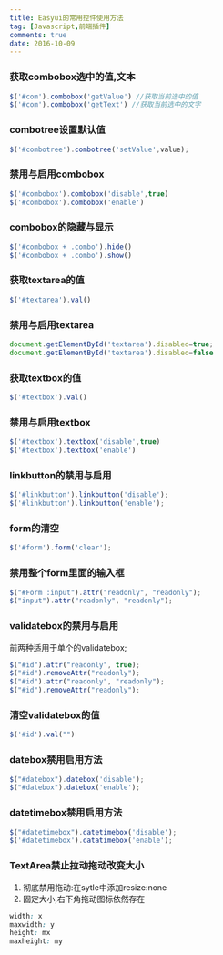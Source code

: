 ```yaml
---
title: Easyui的常用控件使用方法
tag: [Javascript,前端插件]
comments: true
date: 2016-10-09
---
```







### 获取combobox选中的值,文本
```javascript
$('#com').combobox('getValue') //获取当前选中的值
$('#com').combobox('getText') //获取当前选中的文字
```
### combotree设置默认值
```javascript
$('#combotree').combotree('setValue',value);
```

### 禁用与启用combobox
```javascript
$('#combobox').combobox('disable',true)
$('#combobox').combobox('enable')
```

### combobox的隐藏与显示
```javascript
$('#combobox + .combo').hide()
$('#combobox + .combo').show()
```

### 获取textarea的值
```javascript
$('#textarea').val()
```

### 禁用与启用textarea
```javascript
document.getElementById('textarea').disabled=true;
document.getElementById('textarea').disabled=false
```

### 获取textbox的值
```javascript
$('#textbox').val()
```

### 禁用与启用textbox
```javascript
$('#textbox').textbox('disable',true)
$('#textbox').textbox('enable')
```

### linkbutton的禁用与启用
```javascript
$('#linkbutton').linkbutton('disable');
$('#linkbutton').linkbutton('enable');
```

### form的清空
```javascript
$('#form').form('clear');
```

### 禁用整个form里面的输入框
```javascript
$("#Form :input").attr("readonly", "readonly");
$("input").attr("readonly", "readonly"); 
```

### validatebox的禁用与启用
前两种适用于单个的validatebox;
```javascript
$("#id").attr("readonly", true); 
$("#id").removeAttr("readonly");
$("#id").attr("readonly", "readonly"); 
$("#id").removeAttr("readonly");
```

### 清空validatebox的值
```javascript
$('#id').val("")
```

### datebox禁用启用方法 
```javascript
$("#datebox").datebox('disable'); 
$("#datebox").datebox('enable');
```

### datetimebox禁用启用方法
```javascript
$("#datetimebox").datetimebox('disable');
$('#datetimebox').datatimebox('enable');
```

### TextArea禁止拉动拖动改变大小
1.  彻底禁用拖动:在sytle中添加resize:none
2.  固定大小,右下角拖动图标依然存在
```css
width: x
maxwidth: y
height: mx
maxheight: my
```